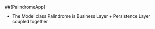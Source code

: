 ##[PalindromeApp]
* The Model class Palindrome is Business Layer + Persistence Layer coupled together